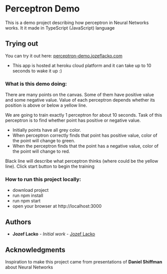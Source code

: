 # Perceptron Demo

This is a demo project describing how perceptron in Neural Networks works. It it made in TypeScript (JavaScript) language

## Trying out

You can try it out here: <a href='http://perceptron-demo.jozeflacko.com'>perceptron-demo.jozeflacko.com</a>

* This app is hosted at heroku cloud platform and it can take up to 10 seconds to wake it up :)

### What is this demo doing:

There are many points on the canvas. Some of them have positive value and some negative value.
Value of each perceptron depends whether its position is above or below a yellow line.

We are going to train exactly 1 perceptron for about 10 seconds. 
Task of this perceptron is to find whether point has positive or negative value. 

* Initially points have all grey color.
* When perceptron correctly finds that point has positive value, color of the point will change to green.
* When the perceptron finds that the point has a negative value, color of the point will change to red.

Black line will describe what perceptron thinks (where could be the yellow line). Click start button to begin the training

### How to run this project locally:

* download project
* run npm install 
* run npm start
* open your browser at http://localhost:3000

## Authors

* **Jozef Lacko** - *Initial work* - [Jozef Lacko](http://jozeflacko.github.io/)

## Acknowledgments

Inspiration to make this project came from presentations of **Daniel Shiffman** about Neural Networks 


